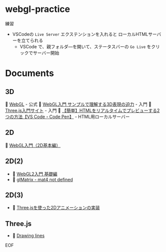 # webgl-practice

練習  

* VSCodeの `Live Server` エクステンションを入れると ローカルHTMLサーバーを立てられる
  * VSCode で、親フォルダ―を開いて、ステータスバーの `Go Live` をクリックでサーバー開始  

# Documents

## 3D

📖 [WebGL](https://www.khronos.org/webgl/) - 公式
📖 [WebGL入門 サンプルで理解する3D表現の迫力](https://ics.media/entry/2328/) - 入門
📖 [Three.js入門サイト](https://ics.media/tutorial-three/) - 入門
📖 [【簡単】HTMLをリアルタイムでプレビューする2つの方法【VS Code・Code Pen】](https://rilaks.jp/blog/html-preview/) - HTML用ローカルサーバー

## 2D

📖 [WebGL入門（2D基本編）](https://medium.com/veltra-engineering/webgl-2d-a9c7a7d89fb8)

## 2D(2)

* 📖 [WebGL2入門 基礎編](https://sbfl.net/blog/2016/09/04/webgl2-tutorial-basics/)
* 📖 [glMatrix - mat4 not defined](https://stackoverflow.com/questions/66352260/glmatrix-mat4-not-defined)

## 2D(3)

* 📖 [Three.jsを使った2Dアニメーションの実装](https://and-ha.com/coding/three-js-2d/)

## Three.js

* 📖 [Drawing lines](https://threejs.org/docs/#manual/en/introduction/Drawing-lines)

EOF
